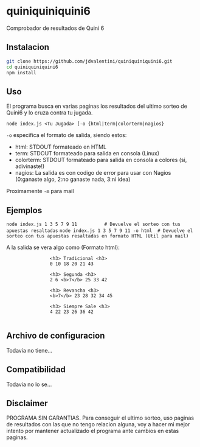 # quiniquiniquini6
Comprobador de resultados de Quini 6

## Instalacion
```bash
git clone https://github.com/jdvalentini/quiniquiniquini6.git
cd quiniquiniquini6
npm install
```

## Uso
El programa busca en varias paginas los resultados del ultimo sorteo de Quini6 y lo cruza contra tu jugada.

`node index.js <Tu Jugada> [-o {html|term|colorterm|nagios}`

`-o` especifica el formato de salida, siendo estos:
* html: STDOUT formateado en HTML
* term: STDOUT formateado para salida en consola (Linux)
* colorterm: STDOUT formateado para salida en consola a colores (si, adivinaste!)
* nagios: La salida es con codigo de error para usar con Nagios (0:ganaste algo, 2:no ganaste nada, 3:ni idea)

Proximamente `-m` para mail

## Ejemplos
`node index.js 1 3 5 7 9 11          # Devuelve el sorteo con tus apuestas resaltadas`
`node index.js 1 3 5 7 9 11 -o html  # Devuelve el sorteo con tus apuestas resaltadas en formato HTML (Util para mail)`

A la salida se vera algo como (Formato html):
```
                <h3> Tradicional <h3>
                0 10 18 20 21 43
                
                <h3> Segunda <h3>
                2 6 <b>7</b> 25 33 42
                
                <h3> Revancha <h3>
                <b>7</b> 23 28 32 34 45
                
                <h3> Siempre Sale <h3>
                4 22 23 26 36 42
                
```

## Archivo de configuracion
Todavia no tiene...

## Compatibilidad
Todavia no lo se...

## Disclaimer
PROGRAMA SIN GARANTIAS. Para conseguir el ultimo sorteo, uso paginas de resultados con las que no tengo relacion alguna, voy a hacer mi mejor intento por mantener actualizado el programa ante cambios en estas paginas.